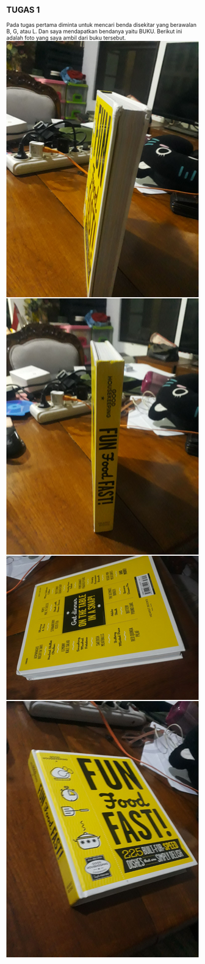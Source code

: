 ## TUGAS 1
Pada tugas pertama diminta untuk mencari benda disekitar yang berawalan B, G, atau L. Dan saya mendapatkan bendanya yaitu BUKU.
Berikut ini adalah foto yang saya ambil dari buku tersebut.
<img src="Foto/Foto1.jpg">
<img src="Foto/Foto2.jpg">
<img src="Foto/Foto3.jpg">
<img src="Foto/Foto4.jpg">